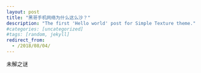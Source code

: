 ```yaml
---
layout: post
title: "黑哥手机网络为什么这么沙？"
description: "The first 'Hello world' post for Simple Texture theme."
#categories: [uncategorized]
#tags: [random, jekyll]
redirect_from:
  - /2018/08/04/
---
```

未解之谜